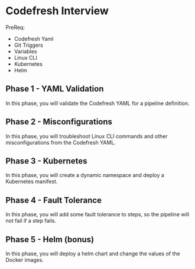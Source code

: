 # Codefresh Interview

PreReq:

- Codefresh Yaml
- Git Triggers
- Variables
- Linux CLI
- Kubernetes
- Helm

## Phase 1 - YAML Validation

In this phase, you will validate the Codefresh YAML for a pipeline definition.

## Phase 2 - Misconfigurations

In this phase, you will troubleshoot Linux CLI commands and other misconfigurations from the Codefresh YAML.

## Phase 3 - Kubernetes

In this phase, you will create a dynamic namespace and deploy a Kubernetes manifest.

## Phase 4 - Fault Tolerance

In this phase, you will add some fault tolerance to steps, so the pipeline will not fail if a step fails.

## Phase 5 - Helm (bonus)

In this phase, you will deploy a helm chart and change the values of the Docker images.  

